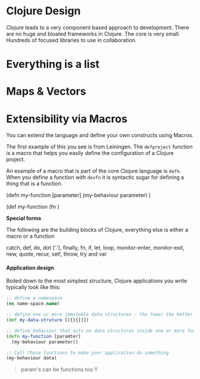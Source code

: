 # Clojure Design 

  Clojure leads to a very component based approach to development.  There are no huge and bloated frameworks in Clojure.  The core is very small.  Hundreds of focused libraries to use in collaboration.

# Everything is a list

    

# Maps & Vectors


# Extensibility via Macros 

  You can extend the language and define your own constructs using Macros. 
  
  The first example of this you see is from Leiningen.  The `defproject` function is a macro that helps you easily define the configuration of a Clojure project.
  
  An example of a macro that is part of the core Clojure language is `defn`.  When you define a function with `devfn` it is syntactic sugar for defining a thing that is a function.
  
  (defn my-function [parameter] (my-behaviour parameter) )
  
  (def my-function
    (fn )
    
**Special forms**

  The following are the building blocks of Clojure, everything else is either a macro or a function
  
  catch, def, do, dot ('.'), finally, fn, if, let, loop, monitor-enter, monitor-exit, new, quote, recur, set!, throw, try and var



#### Application design 

  Boiled down to the most simplest structure, Clojure applications you write typically look like this: 

```clojure 
;; define a namespace
(ns name-space.name)

;; define one or more immutable data structures - the fewer the better typically
(def my-data-struture [[{}{}]])

;; define behaviour that acts on data structures inside one or more functions
(defn my-function [paramter] 
  (my-behaviour parameter))

;; Call those functions to make your application do something  
(my-behaviour data)
```

>  param's can be functions too !!

